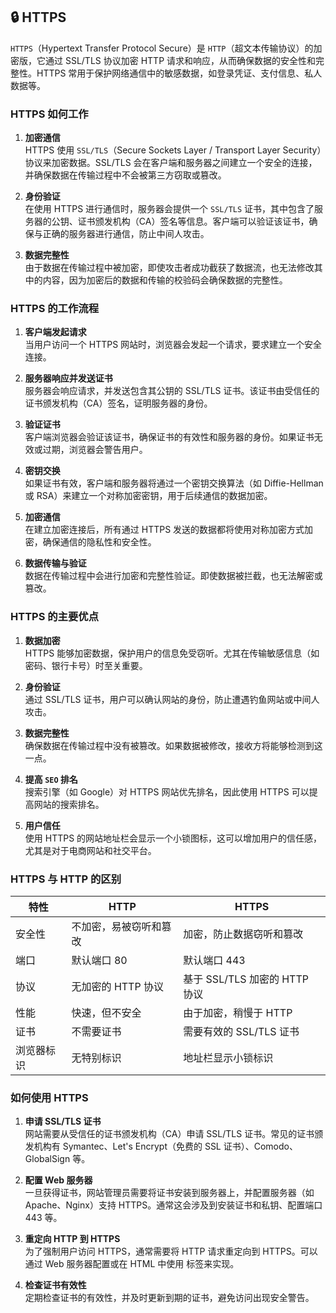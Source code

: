 ## 🔒 HTTPS

`HTTPS`（Hypertext Transfer Protocol Secure）是 `HTTP`（超文本传输协议）的加密版，它通过 SSL/TLS 协议加密 HTTP
请求和响应，从而确保数据的安全性和完整性。HTTPS 常用于保护网络通信中的敏感数据，如登录凭证、支付信息、私人数据等。

### HTTPS 如何工作

1. **加密通信**  
   HTTPS 使用 `SSL/TLS`（Secure Sockets Layer / Transport Layer Security）协议来加密数据。SSL/TLS
   会在客户端和服务器之间建立一个安全的连接，并确保数据在传输过程中不会被第三方窃取或篡改。

2. **身份验证**  
   在使用 HTTPS 进行通信时，服务器会提供一个 `SSL/TLS` 证书，其中包含了服务器的公钥、证书颁发机构（CA）签名等信息。客户端可以验证该证书，确保与正确的服务器进行通信，防止中间人攻击。

3. **数据完整性**  
   由于数据在传输过程中被加密，即使攻击者成功截获了数据流，也无法修改其中的内容，因为加密后的数据和传输的校验码会确保数据的完整性。

### HTTPS 的工作流程

1. **客户端发起请求**  
   当用户访问一个 HTTPS 网站时，浏览器会发起一个请求，要求建立一个安全连接。

2. **服务器响应并发送证书**  
   服务器会响应请求，并发送包含其公钥的 SSL/TLS 证书。该证书由受信任的证书颁发机构（CA）签名，证明服务器的身份。

3. **验证证书**  
   客户端浏览器会验证该证书，确保证书的有效性和服务器的身份。如果证书无效或过期，浏览器会警告用户。

4. **密钥交换**  
   如果证书有效，客户端和服务器将通过一个密钥交换算法（如 Diffie-Hellman 或 RSA）来建立一个对称加密密钥，用于后续通信的数据加密。

5. **加密通信**  
   在建立加密连接后，所有通过 HTTPS 发送的数据都将使用对称加密方式加密，确保通信的隐私性和安全性。

6. **数据传输与验证**  
   数据在传输过程中会进行加密和完整性验证。即使数据被拦截，也无法解密或篡改。

### HTTPS 的主要优点

1. **数据加密**  
   HTTPS 能够加密数据，保护用户的信息免受窃听。尤其在传输敏感信息（如密码、银行卡号）时至关重要。

2. **身份验证**  
   通过 SSL/TLS 证书，用户可以确认网站的身份，防止遭遇钓鱼网站或中间人攻击。

3. **数据完整性**  
   确保数据在传输过程中没有被篡改。如果数据被修改，接收方将能够检测到这一点。

4. **提高 `SEO` 排名**  
   搜索引擎（如 Google）对 HTTPS 网站优先排名，因此使用 HTTPS 可以提高网站的搜索排名。

5. **用户信任**  
   使用 HTTPS 的网站地址栏会显示一个小锁图标，这可以增加用户的信任感，尤其是对于电商网站和社交平台。

### HTTPS 与 HTTP 的区别

| 特性	   | HTTP	         | HTTPS                  |
|-------|---------------|------------------------|
| 安全性   | 不加密，易被窃听和篡改	  | 加密，防止数据窃听和篡改           |
| 端口	   | 默认端口 80	      | 默认端口 443               |
| 协议	   | 无加密的 HTTP 协议	 | 基于 SSL/TLS 加密的 HTTP 协议 |
| 性能	   | 快速，但不安全	      | 由于加密，稍慢于 HTTP          |
| 证书	   | 不需要证书	        | 需要有效的 SSL/TLS 证书       |
| 浏览器标识 | 	无特别标识	       | 地址栏显示小锁标识              |

### 如何使用 HTTPS
1. **申请 SSL/TLS 证书**  
   网站需要从受信任的证书颁发机构（CA）申请 SSL/TLS 证书。常见的证书颁发机构有 Symantec、Let's Encrypt（免费的 SSL
   证书）、Comodo、GlobalSign 等。

2. **配置 Web 服务器**  
   一旦获得证书，网站管理员需要将证书安装到服务器上，并配置服务器（如 Apache、Nginx）支持 HTTPS。通常这会涉及到安装证书和私钥、配置端口
   443 等。

3. **重定向 HTTP 到 HTTPS**  
   为了强制用户访问 HTTPS，通常需要将 HTTP 请求重定向到 HTTPS。可以通过 Web 服务器配置或在 HTML 中使用 <meta> 标签来实现。

4. **检查证书有效性**  
   定期检查证书的有效性，并及时更新到期的证书，避免访问出现安全警告。
